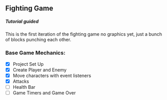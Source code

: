 ## Fighting Game
##### Tutorial guided
This is the first iteration of the fighting game
no graphics yet, just a bunch of blocks punching each other.

### Base Game Mechanics:
- [X] Project Set Up
- [X] Create Player and Enemy
- [X] Move characters with event listeners
- [X] Attacks
- [ ] Health Bar
- [ ] Game Timers and Game Over